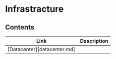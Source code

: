 # Infrastracture


## Contents
| Link | Description |
| --- | --- |
| [Datacenter][datacenter.md] |   |
